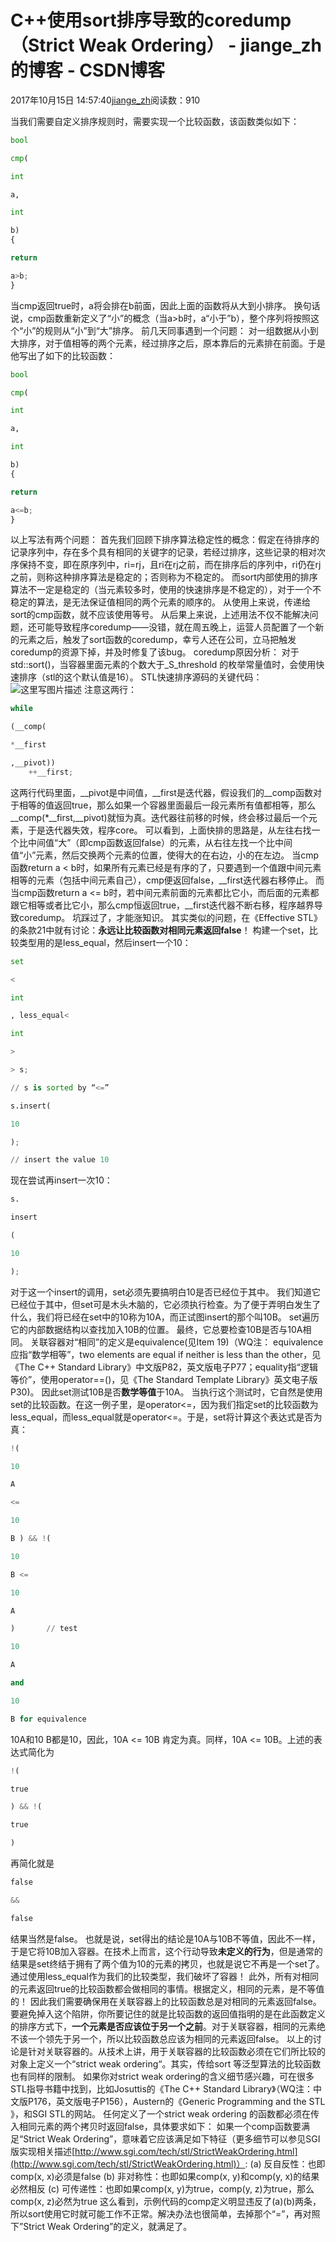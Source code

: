 
# C++使用sort排序导致的coredump（Strict Weak Ordering） - jiange_zh的博客 - CSDN博客


2017年10月15日 14:57:40[jiange_zh](https://me.csdn.net/jiange_zh)阅读数：910


当我们需要自定义排序规则时，需要实现一个比较函数，该函数类似如下：
```python
bool
```
```python
cmp(
```
```python
int
```
```python
a,
```
```python
int
```
```python
b)
{
```
```python
return
```
```python
a>b;
}
```
当cmp返回true时，a将会排在b前面，因此上面的函数将从大到小排序。
换句话说，cmp函数重新定义了“小”的概念（当a>b时，a“小于”b），整个序列将按照这个“小”的规则从“小”到“大”排序。
前几天同事遇到一个问题：
对一组数据从小到大排序，对于值相等的两个元素，经过排序之后，原本靠后的元素排在前面。于是他写出了如下的比较函数：
```python
bool
```
```python
cmp(
```
```python
int
```
```python
a,
```
```python
int
```
```python
b)
{
```
```python
return
```
```python
a<=b;
}
```
以上写法有两个问题：
首先我们回顾下排序算法稳定性的概念：假定在待排序的记录序列中，存在多个具有相同的关键字的记录，若经过排序，这些记录的相对次序保持不变，即在原序列中，ri=rj，且ri在rj之前，而在排序后的序列中，ri仍在rj之前，则称这种排序算法是稳定的；否则称为不稳定的。
而sort内部使用的排序算法不一定是稳定的（当元素较多时，使用的快速排序是不稳定的），对于一个不稳定的算法，是无法保证值相同的两个元素的顺序的。
从使用上来说，传递给sort的cmp函数，就不应该使用等号。
从后果上来说，上述用法不仅不能解决问题，还可能导致程序coredump——没错，就在周五晚上，运营人员配置了一个新的元素之后，触发了sort函数的coredump，幸亏人还在公司，立马把触发coredump的资源下掉，并及时修复了该bug。
coredump原因分析：
对于std::sort()，当容器里面元素的个数大于_S_threshold 的枚举常量值时，会使用快速排序（stl的这个默认值是16）。
STL快速排序源码的关键代码：
![这里写图片描述](https://img-blog.csdn.net/20171015151906228?watermark/2/text/aHR0cDovL2Jsb2cuY3Nkbi5uZXQvamlhbmdlX3po/font/5a6L5L2T/fontsize/400/fill/I0JBQkFCMA==/dissolve/70/gravity/SouthEast)
注意这两行：
```python
while
```
```python
(__comp(
```
```python
*__first
```
```python
,__pivot))
    ++__first;
```
这两行代码里面，__pivot是中间值，__first是迭代器，假设我们的__comp函数对于相等的值返回true，那么如果一个容器里面最后一段元素所有值都相等，那么__comp(*__first,__pivot)就恒为真。迭代器往前移的时候，终会移过最后一个元素，于是迭代器失效，程序core。
可以看到，上面快排的思路是，从左往右找一个比中间值“大”（即cmp函数返回false）的元素，从右往左找一个比中间值“小”元素，然后交换两个元素的位置，使得大的在右边，小的在左边。
当cmp函数return a < b时，如果所有元素已经是有序的了，只要遇到一个值跟中间元素相等的元素（包括中间元素自己），cmp便返回false，__first迭代器右移停止。
而当cmp函数return a <= b时，若中间元素前面的元素都比它小，而后面的元素都跟它相等或者比它小，那么cmp恒返回true，__first迭代器不断右移，程序越界导致coredump。
坑踩过了，才能涨知识。
其实类似的问题，在《Effective STL》 的条款21中就有讨论：**永远让比较函数对相同元素返回false**！
构建一个set，比较类型用的是less_equal，然后insert一个10：
```python
set
```
```python
<
```
```python
int
```
```python
, less_equal<
```
```python
int
```
```python
>
```
```python
> s;
```
```python
// s is sorted by “<=”
```
```python
s.insert(
```
```python
10
```
```python
);
```
```python
// insert the value 10
```
现在尝试再insert一次10：
```python
s.
```
```python
insert
```
```python
(
```
```python
10
```
```python
);
```
对于这一个insert的调用，set必须先要搞明白10是否已经位于其中。 我们知道它已经位于其中，但set可是木头木脑的，它必须执行检查。为了便于弄明白发生了什么，我们将已经在set中的10称为10A，而正试图insert的那个叫10B。
set遍历它的内部数据结构以查找加入10B的位置。 最终，它总要检查10B是否与10A相同。 关联容器对“相同”的定义是equivalence(见Item 19)（WQ注： equivalence应指“数学相等”，two elements are equal if neither is less than the other，见《The C++ Standard Library》中文版P82，英文版电子P77；equality指“逻辑等价”，使用operator==()，见《The Standard Template Library》英文电子版P30)。
因此set测试10B是否**数学等值**于10A。 当执行这个测试时，它自然是使用set的比较函数。在这一例子里，是operator<=，因为我们指定set的比较函数为less_equal，而less_equal就是operator<=。于是，set将计算这个表达式是否为真：
```python
!(
```
```python
10
```
```python
A
```
```python
<=
```
```python
10
```
```python
B ) && !(
```
```python
10
```
```python
B <=
```
```python
10
```
```python
A
```
```python
)       // test
```
```python
10
```
```python
A
```
```python
and
```
```python
10
```
```python
B for equivalence
```
10A和10 B都是10，因此，10A <= 10B 肯定为真。同样，10A <= 10B。上述的表达式简化为
```python
!(
```
```python
true
```
```python
) && !(
```
```python
true
```
```python
)
```
再简化就是
```python
false
```
```python
&&
```
```python
false
```
结果当然是false。 也就是说，set得出的结论是10A与10B不等值，因此不一样，于是它将10B加入容器。在技术上而言，这个行动导致**未定义的行为**，但是通常的结果是set终结于拥有了两个值为10的元素的拷贝，也就是说它不再是一个set了。通过使用less_equal作为我们的比较类型，我们破坏了容器！
此外，所有对相同的元素返回true的比较函数都会做相同的事情。根据定义，相同的元素，是不等值的！
因此我们需要确保用在关联容器上的比较函数总是对相同的元素返回false。
要避免掉入这个陷阱，你所要记住的就是比较函数的返回值指明的是在此函数定义的排序方式下，**一个元素是否应该位于另一个之前**。对于关联容器，相同的元素绝不该一个领先于另一个，所以比较函数总应该为相同的元素返回false。
以上的讨论是针对关联容器的。从技术上讲，用于关联容器的比较函数必须在它们所比较的对象上定义一个“strict weak ordering“。其实，传给sort 等泛型算法的比较函数也有同样的限制。
如果你对strict weak ordering的含义细节感兴趣，可在很多STL指导书籍中找到，比如Josuttis的《The C++ Standard Library》（WQ注：中文版P176，英文版电子P156），Austern的《Generic Programming and the STL 》，和SGI STL的网站。
任何定义了一个strict weak ordering 的函数都必须在传入相同元素的两个拷贝时返回false，具体要求如下：
如果一个comp函数要满足“Strict Weak Ordering”，意味着它应该满足如下特征（更多细节可以参见SGI版实现相关描述[http://www.sgi.com/tech/stl/StrictWeakOrdering.html](http://www.sgi.com/tech/stl/StrictWeakOrdering.html)）:
(a)  反自反性：也即comp(x, x)必须是false
(b)  非对称性：也即如果comp(x, y)和comp(y, x)的结果必然相反
(c)   可传递性：也即如果comp(x, y)为true，comp(y, z)为true，那么comp(x, z)必然为true
这么看到，示例代码的comp定义明显违反了(a)(b)两条，所以sort使用它时就可能工作不正常。解决办法也很简单，去掉那个“=”，再对照下”Strict Weak Ordering”的定义，就满足了。


